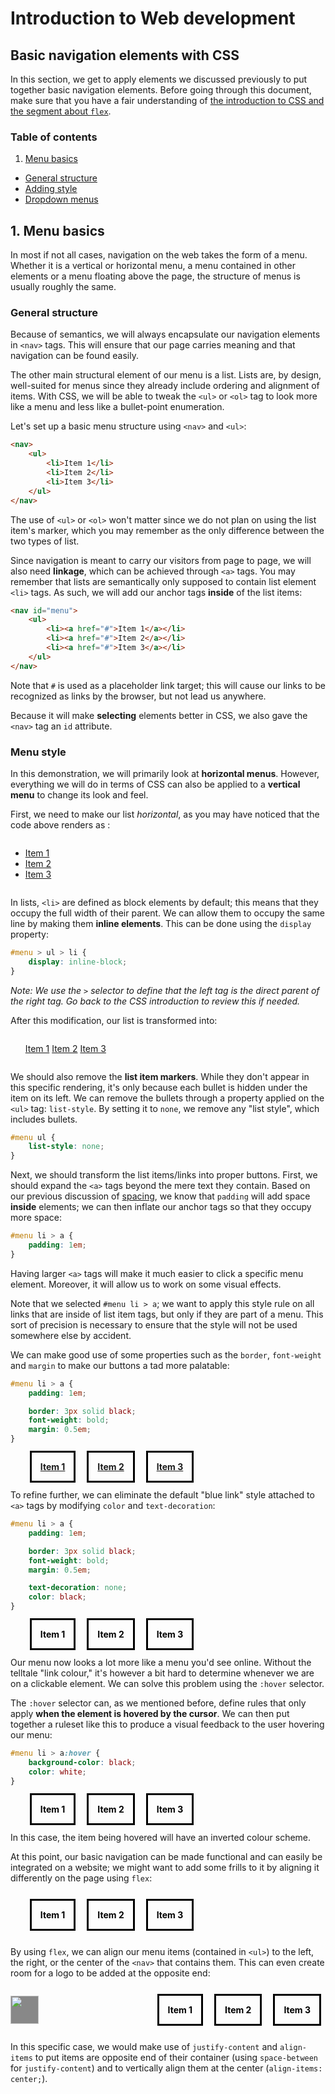 # Introduction to Web development

## Basic navigation elements with CSS

In this section, we get to apply elements we discussed previously to put together basic navigation elements. Before going through this document, make sure that you have a fair understanding of [the introduction to CSS and the segment about `flex`]().

### Table of contents

1. [Menu basics](#menus)
- [General structure](#menu_struct)
- [Adding style](#menu_style)
- [Dropdown menus](#menu_dd)

<a id="menus"></a>
## 1. Menu basics

In most if not all cases, navigation on the web takes the form of a menu. Whether it is a vertical or horizontal menu, a menu contained in other elements or a menu floating above the page, the structure of menus is usually roughly the same.

<a id="menu_struct"></a>
### General structure

Because of semantics, we will always encapsulate our navigation elements in `<nav>` tags. This will ensure that our page carries meaning and that navigation can be found easily.

The other main structural element of our menu is a list. Lists are, by design, well-suited for menus since they already include ordering and alignment of items. With CSS, we will be able to tweak the `<ul>` or `<ol>` tag to look more like a menu and less like a bullet-point enumeration.

Let's set up a basic menu structure using `<nav>` and `<ul>`:

```html
<nav>
	<ul>
		<li>Item 1</li>
		<li>Item 2</li>
		<li>Item 3</li>
	</ul>
</nav>
```

The use of `<ul>` or `<ol>` won't matter since we do not plan on using the list item's marker, which you may remember as the only difference between the two types of list.

Since navigation is meant to carry our visitors from page to page, we will also need __linkage__, which can be achieved through `<a>` tags. You may remember that lists are semantically only supposed to contain list element `<li>` tags. As such, we will add our anchor tags __inside__ of the list items:

```html
<nav id="menu">
	<ul>
		<li><a href="#">Item 1</a></li>
		<li><a href="#">Item 2</a></li>
		<li><a href="#">Item 3</a></li>
	</ul>
</nav>
```

Note that `#` is used as a placeholder link target; this will cause our links to be recognized as links by the browser, but not lead us anywhere.

Because it will make __selecting__ elements better in CSS, we also gave the `<nav>` tag an `id` attribute.

<a id="menu_style"></a>
### Menu style

In this demonstration, we will primarily look at __horizontal menus__. However, everything we will do in terms of CSS can also be applied to a __vertical menu__ to change its look and feel.

First, we need to make our list _horizontal_, as you may have noticed that the code above renders as :

<nav id="menu">
	<ul>
		<li><a href="#">Item 1</a></li>
		<li><a href="#">Item 2</a></li>
		<li><a href="#">Item 3</a></li>
	</ul>
</nav>

In lists, `<li>` are defined as block elements by default; this means that they occupy the full width of their parent. We can allow them to occupy the same line by making them __inline elements__. This can be done using the `display` property:

```css
#menu > ul > li {
	display: inline-block;
}
```

_Note: We use the `>` selector to define that the left tag is the direct parent of the right tag. Go back to the CSS introduction to review this if needed._

After this modification, our list is transformed into:

<nav id="menu">
	<ul>
		<li style="display:inline-block;"><a href="#">Item 1</a></li>
		<li style="display:inline-block;"><a href="#">Item 2</a></li>
		<li style="display:inline-block;"><a href="#">Item 3</a></li>
	</ul>
</nav>

We should also remove the __list item markers__. While they don't appear in this specific rendering, it's only because each bullet is hidden under the item on its left. We can remove the bullets through a property applied on the `<ul>` tag: `list-style`. By setting it to `none`, we remove any "list style", which includes bullets.

```css
#menu ul {
	list-style: none;
}
```

Next, we should transform the list items/links into proper buttons. First, we should expand the `<a>` tags beyond the mere text they contain. Based on our previous discussion of [spacing](), we know that `padding` will add space __inside__ elements; we can then inflate our anchor tags so that they occupy more space:

```css
#menu li > a {
	padding: 1em;
}
```

Having larger `<a>` tags will make it much easier to click a specific menu element. Moreover, it will allow us to work on some visual effects.

Note that we selected `#menu li > a`; we want to apply this style rule on all links that are inside of list item tags, but only if they are part of a menu. This sort of precision is necessary to ensure that the style will not be used somewhere else by accident.

We can make good use of some properties such as the `border`, `font-weight` and `margin` to make our buttons a tad more palatable:

```css
#menu li > a {
	padding: 1em;

	border: 3px solid black;
	font-weight: bold;
	margin: 0.5em;
}
```

<nav id="menu">
	<ul>
		<li style="display:inline-block;"><a href="#" style="padding: 1em;margin: 0.5em;border: 3px solid black;font-weight: bold;">Item 1</a></li>
		<li style="display:inline-block;"><a href="#" style="padding: 1em;margin: 0.5em;border: 3px solid black;font-weight: bold;">Item 2</a></li>
		<li style="display:inline-block;"><a href="#" style="padding: 1em;margin: 0.5em;border: 3px solid black;font-weight: bold;">Item 3</a></li>
	</ul>
</nav>

To refine further, we can eliminate the default "blue link" style attached to `<a>` tags by modifying `color` and `text-decoration`:

```css
#menu li > a {
	padding: 1em;

	border: 3px solid black;
	font-weight: bold;
	margin: 0.5em;

	text-decoration: none;
	color: black;
}
```

<nav id="menu">
	<ul>
		<li style="display:inline-block;"><a href="#" style="padding: 1em;margin: 0.5em;border: 3px solid black;font-weight: bold;color:black;text-decoration:none;">Item 1</a></li>
		<li style="display:inline-block;"><a href="#" style="padding: 1em;margin: 0.5em;border: 3px solid black;font-weight: bold;color:black;text-decoration:none;">Item 2</a></li>
		<li style="display:inline-block;"><a href="#" style="padding: 1em;margin: 0.5em;border: 3px solid black;font-weight: bold;color:black;text-decoration:none;">Item 3</a></li>
	</ul>
</nav>

Our menu now looks a lot more like a menu you'd see online. Without the telltale "link colour," it's however a bit hard to determine whenever we are on a clickable element. We can solve this problem using the `:hover` selector.

The `:hover` selector can, as we mentioned before, define rules that only apply __when the element is hovered by the cursor__. We can then put together a ruleset like this to produce a visual feedback to the user hovering our menu:

```css
#menu li > a:hover {
	background-color: black;
	color: white;
}
```

<nav id="menu" class="hover1">
	<ul>
		<li style="display:inline-block;"><a href="#" style="padding: 1em;margin: 0.5em;border: 3px solid black;font-weight: bold;text-decoration:none;">Item 1</a></li>
		<li style="display:inline-block;"><a href="#" style="padding: 1em;margin: 0.5em;border: 3px solid black;font-weight: bold;text-decoration:none;">Item 2</a></li>
		<li style="display:inline-block;"><a href="#" style="padding: 1em;margin: 0.5em;border: 3px solid black;font-weight: bold;text-decoration:none;">Item 3</a></li>
	</ul>
</nav>

In this case, the item being hovered will have an inverted colour scheme.

At this point, our basic navigation can be made functional and can easily be integrated on a website; we might want to add some frills to it by aligning it differently on the page using `flex`:

<nav id="menu" class="hover1 flex">
	<ul>
		<li style="display:inline-block;"><a href="#" style="padding: 1em;margin: 0.5em;border: 3px solid black;font-weight: bold;text-decoration:none;">Item 1</a></li>
		<li style="display:inline-block;"><a href="#" style="padding: 1em;margin: 0.5em;border: 3px solid black;font-weight: bold;text-decoration:none;">Item 2</a></li>
		<li style="display:inline-block;"><a href="#" style="padding: 1em;margin: 0.5em;border: 3px solid black;font-weight: bold;text-decoration:none;">Item 3</a></li>
	</ul>
</nav>

By using `flex`, we can align our menu items (contained in `<ul>`) to the left, the right, or the center of the `<nav>` that contains them. This can even create room for a logo to be added at the opposite end:

<nav id="menu" class="hover1 flex">
	<img src="" class="logo"/>
	<ul>
		<li style="display:inline-block;"><a href="#" style="padding: 1em;margin: 0.5em;border: 3px solid black;font-weight: bold;text-decoration:none;">Item 1</a></li>
		<li style="display:inline-block;"><a href="#" style="padding: 1em;margin: 0.5em;border: 3px solid black;font-weight: bold;text-decoration:none;">Item 2</a></li>
		<li style="display:inline-block;"><a href="#" style="padding: 1em;margin: 0.5em;border: 3px solid black;font-weight: bold;text-decoration:none;">Item 3</a></li>
	</ul>
</nav>

In this specific case, we would make use of `justify-content` and `align-items` to put items are opposite end of their container (using `space-between` for `justify-content`) and to vertically align them at the center (`align-items: center;`).

<style>
	#menu {
		margin: 2em 0;
	}

	.hover1 li > a:hover {
		background-color: #000;
		color: #fff;
	}

	.hover1 li > a {
		color: #000;
	}

	.logo {
		width: 45px;
		height: 45px;
		background-color: #888;
	}

	.hover1.flex {
		width: 100%;
		display: flex;
		justify-content: space-between;
		align-items: center;
	}

	.hover1.flex ul {

	}
<style>